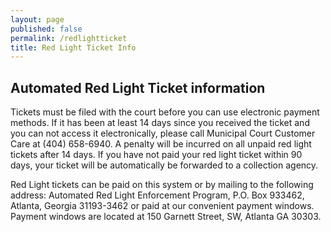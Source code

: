 ```yaml
---
layout: page
published: false
permalink: /redlightticket
title: Red Light Ticket Info
---
```

## Automated Red Light Ticket information

Tickets must be filed with the court before you can use electronic payment methods. If it has been at least 14 days since you received the ticket and you can not access it electronically, please call Municipal Court Customer Care at (404) 658-6940. A penalty will be incurred on all unpaid red light tickets after 14 days. If you have not paid your red light ticket within 90 days, your ticket will be automatically be forwarded to a collection agency. 

Red Light tickets can be paid on this system or by mailing to the following address: Automated Red Light Enforcement Program, P.O. Box 933462, Atlanta, Georgia 31193-3462 or paid at our convenient payment windows. Payment windows are located at 150 Garnett Street, SW, Atlanta GA 30303.
